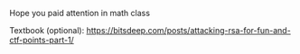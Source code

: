 Hope you paid attention in math class

Textbook (optional): https://bitsdeep.com/posts/attacking-rsa-for-fun-and-ctf-points-part-1/
